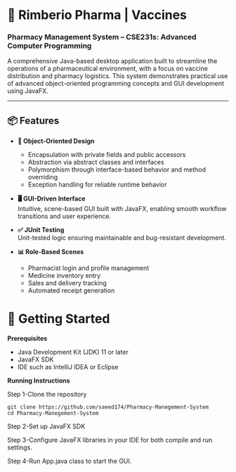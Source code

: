 # 💊 Rimberio Pharma | Vaccines  
### Pharmacy Management System – CSE231s: Advanced Computer Programming

A comprehensive Java-based desktop application built to streamline the operations of a pharmaceutical environment, with a focus on vaccine distribution and pharmacy logistics. This system demonstrates practical use of advanced object-oriented programming concepts and GUI development using JavaFX.

---

## 📦 Features

- **🧬 Object-Oriented Design**  
  - Encapsulation with private fields and public accessors
  - Abstraction via abstract classes and interfaces
  - Polymorphism through interface-based behavior and method overriding
  - Exception handling for reliable runtime behavior

- **🖥 GUI-Driven Interface**  
  Intuitive, scene-based GUI built with JavaFX, enabling smooth workflow transitions and user experience.

- **✅ JUnit Testing**  
  Unit-tested logic ensuring maintainable and bug-resistant development.

- **📊 Role-Based Scenes**
  - Pharmacist login and profile management
  - Medicine inventory entry
  - Sales and delivery tracking
  - Automated receipt generation


# 🚀 **Getting Started**

**Prerequisites**

- Java Development Kit (JDK) 11 or later
- JavaFX SDK
- IDE such as IntelliJ IDEA or Eclipse

**Running Instructions**

Step 1-Clone the repository

    git clone https://github.com/saeed174/Pharmacy-Manegement-System
    cd Pharmacy-Manegement-System

Step 2-Set up JavaFX SDK

Step 3-Configure JavaFX libraries in your IDE for both compile and run settings.

Step 4-Run App.java class to start the GUI.
